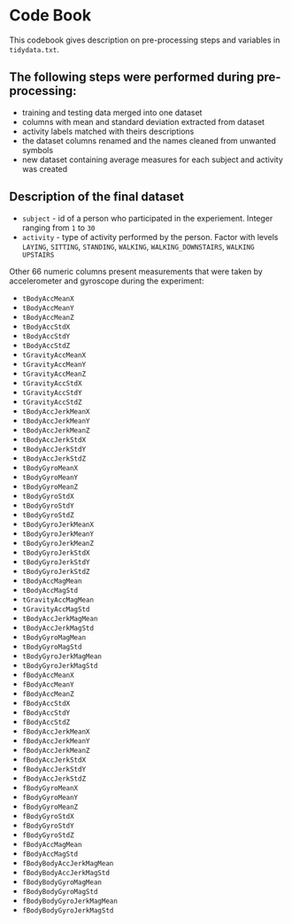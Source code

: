 # Code Book
This codebook gives description on pre-processing steps and variables in `tidydata.txt`.

## The following steps were performed during pre-processing:
- training and testing data merged into one dataset
- columns with mean and standard deviation extracted from dataset
- activity labels matched with theirs descriptions
- the dataset columns renamed and the names cleaned from unwanted symbols
- new dataset containing average measures for each subject and activity was created

## Description of the final dataset
- `subject` - id of a person who participated in the experiement. Integer ranging from `1` to `30`
- `activity` - type of activity performed by the person. Factor with levels `LAYING`, `SITTING`, `STANDING`, `WALKING`, `WALKING_DOWNSTAIRS`, `WALKING UPSTAIRS`

Other 66 numeric columns present measurements that were taken by accelerometer and gyroscope during the experiment:
- `tBodyAccMeanX`
- `tBodyAccMeanY`
- `tBodyAccMeanZ`
- `tBodyAccStdX`
- `tBodyAccStdY`
- `tBodyAccStdZ`
- `tGravityAccMeanX`
- `tGravityAccMeanY`
- `tGravityAccMeanZ`
- `tGravityAccStdX`
- `tGravityAccStdY`
- `tGravityAccStdZ`
- `tBodyAccJerkMeanX`
- `tBodyAccJerkMeanY`
- `tBodyAccJerkMeanZ`
- `tBodyAccJerkStdX`
- `tBodyAccJerkStdY`
- `tBodyAccJerkStdZ`
- `tBodyGyroMeanX`
- `tBodyGyroMeanY`
- `tBodyGyroMeanZ`
- `tBodyGyroStdX`
- `tBodyGyroStdY`
- `tBodyGyroStdZ`
- `tBodyGyroJerkMeanX`
- `tBodyGyroJerkMeanY`
- `tBodyGyroJerkMeanZ`
- `tBodyGyroJerkStdX`
- `tBodyGyroJerkStdY`
- `tBodyGyroJerkStdZ`
- `tBodyAccMagMean`
- `tBodyAccMagStd`
- `tGravityAccMagMean`
- `tGravityAccMagStd`
- `tBodyAccJerkMagMean`
- `tBodyAccJerkMagStd`
- `tBodyGyroMagMean`
- `tBodyGyroMagStd`
- `tBodyGyroJerkMagMean`
- `tBodyGyroJerkMagStd`
- `fBodyAccMeanX`
- `fBodyAccMeanY`
- `fBodyAccMeanZ`
- `fBodyAccStdX`
- `fBodyAccStdY`
- `fBodyAccStdZ`
- `fBodyAccJerkMeanX`
- `fBodyAccJerkMeanY`
- `fBodyAccJerkMeanZ`
- `fBodyAccJerkStdX`
- `fBodyAccJerkStdY`
- `fBodyAccJerkStdZ`
- `fBodyGyroMeanX`
- `fBodyGyroMeanY`
- `fBodyGyroMeanZ`
- `fBodyGyroStdX`
- `fBodyGyroStdY`
- `fBodyGyroStdZ`
- `fBodyAccMagMean`
- `fBodyAccMagStd`
- `fBodyBodyAccJerkMagMean`
- `fBodyBodyAccJerkMagStd`
- `fBodyBodyGyroMagMean`
- `fBodyBodyGyroMagStd`
- `fBodyBodyGyroJerkMagMean`
- `fBodyBodyGyroJerkMagStd`

